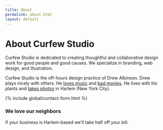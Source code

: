 ```yaml
---
title: About
permalink: about.html
layout: default
---
```


# About Curfew Studio

Curfew Studio is dedicated to creating thoughtful and collaborative design work for good people and good causes. We specialize in branding, web design, and illustration.

Curfew Studio is the off-hours design practice of Drew Albinson. Drew plays nicely with others. He [loves music](http://spotify.com/user/curfewstudio "Follow Drew on Spotify") and [bad movies](https://letterboxd.com/drewacreative/ "Follow Drew on Letterboxd"). He lives with his plants and [takes photos](http://instagram.com/user/drewacreative "Follow Drew on Instagram") in Harlem (New York City).

{% include global/contact-form.html %}

### We love our neighbors
If your business is Harlem-based we'll take half off your bill.
